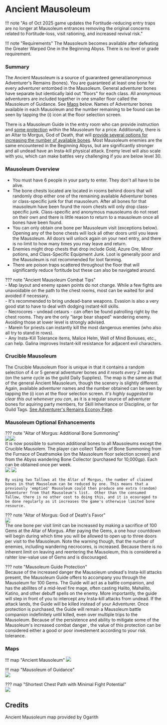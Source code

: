 # Ancient Mausoleum  
!!! note "As of Oct 2025 game updates the Fortitude-reducing entry traps are no longer at Mausoleum entrances removing the original concerns related to Fortitude-loss, visit rationing, and increased revival risk."

!!! note "Requirements"
    The Mausoleum becomes available after defeating the Greater Warped One in the Beginning Abyss.  There is no level or grade requirement.

### Summary  
The Ancient Mausoleum is a source of guaranteed general/anonymous Adventurer's Remains (bones). You are guaranteed at least one bone for every adventurer entombed in the Mausoleum. General adventurer bones have separate but identically laid out "floors" for each class.  All anonymous adventurers are included together in one smaller floor called the Mausoleum of Guidance. See [Maps](./maps.md#Maps) below.  Names of Adventurer bones available in each Mausoleum and the number remaining to be found can be seen by tapping the (i) icon at the floor selection screen.

There is a Mausoleum Guide in the entry room who can provide instruction and [some protection](./maps.md#Mausoleum-Optional-Enhancements) within the Mausoleum for a price.  Additionally, there is an Altar to Morgus, God of Death, that will [provide several options for increasing the number of available bones](./maps.md#Mausoleum-Optional-Enhancements).  Most Mausoleum enemies are the same encountered in the Beginning Abyss, but are significantly stronger and all undead have an Insta-kill physical attack. Enemy level will also scale with you, which can make battles very challenging if you are below level 30. 

### Mausoleum Overview
- You must have 6 people in your party to enter. They don't all have to be alive.  
- The bone chests located are located in rooms behind doors that will randomly drop either one of the remaining available Adventurer bones or class-specific junk for that mausoleum. After all bones for that mausoleum have been found the room chests will only drop class-specific junk.  Class-specific and anonymous mausoleums do not reset on their own and there is little reason to return to a mausoleum once all bones have been found.   
- You can only obtain one bone per Mausoleum visit (exceptions below).  Opening any of the bone chests will lock all other doors until you leave the Mausoleum. All doors will unlock again on your next entry, and there is no limit to how many times you may leave and return.  
- Enemies might drop chests that drop include Gold, Azure Ore, Minor potions, and Class-Specific Equipment Junk. Loot is generally poor and the Mausoleum is not recommended for loot farming.  
- There are poison traps scattered throughout the floor that will significantly reduce fortitude but these can also be navigated around.  

??? note "Ancient Mausoleum Combat Tips"  
    - Map layout and enemy spawn points do not change.  While a few fights are unavoidable on the path to the chest rooms, most can be waited for and avoided if necessary.   
    - It's recommended to bring undead-bane weapons. Evasion is also a very good stat to have to deal with dodging instant-kill skills.  
    - Necrocores - undead cetaurs -  can often be found patrolling right by the chest rooms.  They are the only "large bear shaped" wandering enemy. Avoiding those at lower level is strongly advised.  
    - Marein for priests can instantly kill the most dangerous enemies (who also all try to stand in rows).  
    - Any Insta-Kill Tolerance items, Malice Helm, Well of Mind Bonuses, etc., can help. Galina improves Instant-kill resistance for adjacent evil characters.  

### Crucible Mausoleum  
The Crucible Mausoleum floor is unique in that it contains a random selection of 4 or 5 general adventurer bones and *it resets every 2 weeks* (on the same cycle as the guild Daily Supplies). The map is the same as that of the general Ancient Mausoleum, though the scenery is slightly different. Again, available adventurer names and the number obtained can be seen by tapping the (i) icon at the floor selection screen. *It's highly suggested to clear this out whenever you can*, as it is a regular source of adventurer bones for aquiring party members, for Skill Inheritance or Discipline, or for Guild Tags. [See Adventurer's Remains Econoy Page](../../appendices/free-to-play-economy.md#adventurers-remains).

### Mausoleum Optional Enhancements  
??? note "Altar of Morgus: Additional Bone Summoning"  
    ![](img/maus-bone-summoning.jpg)![](img/maus-bone-summoning-2.jpg)  
    It is now possible to summon additional bones to all Mausoleums except the Crucible Mausolem.  The player can collect Tallow of Bone Summoning from the Furnace of Deathsmoke (on the Mausoleum floor selection screen) and from the Abyss wandering Bone Collector (purchased for 10,000gp).  Each can be obtained once per week.  
    ![](img/maus-furnace.jpg) ![](img/maus-tallow.jpg)
    
    By using two Tallows at the Altar of Morgus, the number of claimed bones in that Mausoleum can be reduced by one. This means that a previously 'emptied' Mausoleum could then produce one extra (random) Adventurer from that Mausoleum's list.  Other than the consumed Tallow, there is no other cost to doing this, and it is ecouraged to be done regularly as it increases the game's otherwise limited bone resource.  
 

??? note "Altar of Morgus: God of Death's Favor"    
    ![](img/maus-god-of-deaths-favor.jpg)   
    The one bone per visit limit can be increased by making a sacrifice of 100 Gems at the Altar of Morgus.  After paying the Gems, a one hour countdown will begin during which time you will be allowed to open up to three doors per visit to the Mausoleum.  Note the warning though, that the number of enemies, including wandering necrocores, is increased.  Because there is no inherent limit on leaving and reentering the Mausoleum, this is considered a rahter low-value use of Gems and is discouraged.

??? note "Mausoleum Guide Protection"  
    Because of the increased danger the Mausoleum undead's Insta-kill attacks present, the Mausoleum Guide offers to accompany you through the Mausoleum for 100 Gems. The Guide will act as a battle companion, and has the abillites of a mid-level fire mage, often casting Halito, Mahalito, Katino, and other debuff spells on the enemy.  More importantly, the guide will step in front of you to intercept any Insta-kill attacks from undead. If the attack lands, the Guide will be killed instead of your Adventurer.  Once protection is purchased, the Guide will remain a Mausoleum battle companion indefinitely until killed, even over multiple trips to the Mausoleum.  Because of the persistence and ability to mitigate some of the Mausoleum's increased combat danger , the value of this protection can be considered either a good or poor investement according to your risk tolerance.

### Maps    
!!! map "Ancient Mausoleum"
    ![](img/ancient-mausoleum.jpg)  

!!! map "Mausoleum of Guidance"   
    ![](img/ancient-mausoleum-guadance.jpg)  

??? map "Shortest Chest Path with Minimal Fight Potential"   
    ![](img/ancient-mausoleum-shortest-path.jpg)  

## Credits   
Ancient Mausoleum map provided by Ogarith
